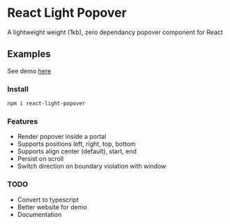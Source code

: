 # React Light Popover

A lightweight weight (1kb), zero dependancy popover component for React

## Examples

See demo [here](https://codesandbox.io/s/react-light-popover-demo-reze2)

### Install

```bash
npm i react-light-popover
```

### Features

- Render popover inside a portal
- Supports positions left, right, top, bottom
- Supports align center (default), start, end
- Persist on scroll
- Switch direction on boundary violation with window

### TODO

- Convert to typescript
- Better website for demo
- Documentation

